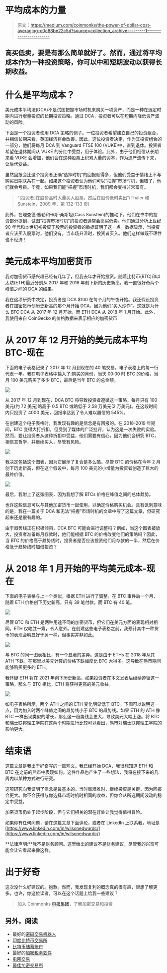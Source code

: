 # 平均成本的力量

> 原文：<https://medium.com/coinmonks/the-power-of-dollar-cost-averaging-c0c88be22c5d?source=collection_archive---------1----------------------->

## 高买低卖，要是有那么简单就好了。然而，通过将平均成本作为一种投资策略，你可以中和短期波动以获得长期收益。

# 什么是平均成本？

美元成本平均法(DCA)不是试图把握市场时机来购买一项资产，而是一种在选定时期内进行增量投资的长期投资策略。通过 DCA，投资者可以在短期内降低资产波动的风险。

下面是一个投资者使用 DCA 策略的例子。一位投资者希望建立自己的投资组合，并相信长期来看，英国经济将会改善。因此，这位投资者决定，作为其投资组合的一部分，他们将每月 DCA 到 Vanguard FTSE 100 (VUKE)中，直到退休。投资者希望在退休期间从 VUKE 的分红中受益，用于体验。此外，由于他们相信从长期来看 VUKE 会增加，他们会在这种股票上积累大量的资本，作为遗产流传下来，让后代受益。

虽然回报会比这个投资者正确“选择时机”的回报低得多，但他们受益于情绪上不与购买日期联系在一起。如果这个投资者认为他们可以“把握”市场时机，但错了，他们就会亏损。毕竟，如果我们能“把握”市场时机，我们都会变得非常富有。

> “[投资者]在股价高时大量买入股票，然后在股价低时卖出”(Thaler 和 Sunstein，2009 年，第 132-133 页)

此外，在理查德·塞勒和卡斯·桑斯坦(Cass Sunstein)的推动下，他们在书中的投资部分提到，试图“把握市场时机”的投资者通常会高买低卖。他们通过分析上世纪 90 年代和本世纪初投资于股票的投资者的数据证明了这一点。数据显示，当投资者应该买入股票时，他们没有，当市场升温时，投资者买入。他们这样做既不理性也不经济！

# 美元成本平均加密货币

我对加密货币感兴趣已经有几年了，但我去年才开始投资。随着比特币(BTC)和以太坊(ETH)最近分别从 2017 年和 2018 年创下新的历史新高，我一直很好奇两个峰值之间的 DCA 的结果。

我在这项研究中决定，投资者是 DCA $100 在每个月的午夜开始。我还假设投资者在加密货币创历史新高的那个月开始 DCA，因为他们“买入炒作”。这就是为什么 BTC DCA 从 2017 年 12 月开始，而 ETH DCA 从 2018 年 1 月开始。此外，我使用来自 CoinGecko 的价格数据来表示相应的加密货币

# 从 2017 年 12 月开始的美元成本平均 BTC-现在

下面的电子表格记录了 2017 年 12 月到现在的 40 笔交易。电子表格上的每一行代表一年。我在电子表格中输入了:购买的月份，当天 00:00 时 BTC 的价格，当月 100 美元购买了多少 BTC，最后是当年 BTC 的总金额。

![](img/3c170f3d1357ed660f0405de72e31112.png)

从 2017 年 12 月到现在，DCA BTC 将导致投资者遵循这一策略，每月只有 100 美元(约 72 美元)略高于 0.5 BTC 或略低于 2.58 万美元(2 万美元)。在这段时间内只投资了 4000 美元，回报率达到了令人难以置信的 545%。

在创建这个电子表格时，我发现有趣的是信念是有回报的。在 2018-2019 年期间，BTC 变得大打折扣，但受到了媒体的广泛批评，认为这是一次失败的实验。然而，要让投资者从这种折扣中受益，他们需要有信心，因为他们会研究 BTC，相信其哲学，并继续买入，尽管有风险。

![](img/ec8bbe30a9ec497331e179424b9cf6d6.png)

我决定包括这个图表，因为它展示了复合是多么酷。尽管 BTC 的价格在今年 2 月创下历史新高，但在这个假设中，每月 100 美元的小增量为投资者创造了巨大的最终价值。

![](img/bce5ef960ac9c90cc39a7e3811a61f83.png)

最后，我附上了这张图表，因为我想了解 BTCs 价格在峰值之间的总体趋势。

也许这些信息可以与其他加密货币一起使用，以确定价格购买机会。具有讽刺意味的是，我在一篇关于 DCA 和无法“把握”市场时机的文章中写了这篇文章，但研究起来还是很有趣的。

由于趋势线正在积极倾斜，DCA BTC 可能会进行调整吗？例如，当这个图表被放大，投资者准备每月存款时，他们能根据 BTC 的价格改变他们的策略吗？因此，当 BTC 的价格高于趋势线时，投资者是否应该投资他们月存款的一半，然后在价格低于趋势线时加倍投资？

# 从 2018 年 1 月开始的平均美元成本-现在

下面的电子表格与上一个类似，根据 ETH 进行了调整。在 BTC 事件后一个月，随着 ETH 价格创下历史新高，只有 39 笔付款，而 BTC 有 40 笔。

![](img/e2c35a2274c62e43daf6a22cd5f6a4bf.png)

尽管 BTC 和 ETH 是两种用途不同的加密货币，但它们在美元方面的表现相对相同。ETH 仅略胜一筹，令人意外。在创建这些电子表格之前，我预计其中一种货币的表现会明显好于另一种，但事实并非如此。

![](img/2e7c8ee80bc95c6fdb0dfcd3b38ae854.png)

与 BTC 的同一图表相比，有一个显著的差异。这是由于 ETHs 在 2018 年从其 ATH 下跌，在那里以美元计算的价格下跌幅度比 BTC 大得多。这导致在熊市期间能够购买更多的 ETH。

我怀疑 ETH 将在 2021 年创下历史新高，如果投资者在本文发表后继续遵循这一策略，那么与 BTC 相比，ETH 将获得更高的美元收益。

![](img/9c81ffcf8f78d6eec474e741a2247bdb.png)

如电子表格所示，两个 ATH 之间的 ETH 变化明显低于 BTC。下图可以说明这一点，因为加入时两个峰值之间的趋势线小于 BTC 的趋势线。如果 ETH 的 ATH 像 BTC 一样出现类似的增长，那么这一趋势线会更大，导致美元大幅上涨。将 BTC 和瑞士联邦理工学院在这两个时期进行比较可以看出，熊市对瑞士联邦理工学院的影响更大。

# 结束语

这篇文章是我出于好奇写的一篇短文。我已经开始 DCA，我很想知道 ETH 和 BTC 在之前的熊市中表现如何。这件作品也产生了一些想法，我将在接下来的几周内以某种方式进行研究。

这项研究向我证明了信念是最基本的。当时局艰难时，继续投资是关键，因为回报会更大。你不会获得与你选择市场时机时相同的收益，但你会从所选期间波动的稳定中受益。

加密货币仍处于起步阶段，但与它们相关的潜在好处让我觉得值得冒险。

如果你有任何问题，请在这篇文章下面评论，或者在 LinkedIn 上联系我，地址是[https://www.linkedin.com/in/wilsonedwardc/](https://www.linkedin.com/in/wilsonedwardc/)

**法律声明:**我不是财务顾问。这里给出的建议不是财务建议，尽管我的兴奋可能会让它看起来像这样。

# 出于好奇

这次没什么好建议的。抱歉。然而，我发现复利的概念真的很有趣，很想了解更多。也许，你这位读者，可以在这个话题上给我一些建议？

> 加入 Coinmonks [电报集团](https://t.me/joinchat/EPmjKpNYwRMsBI4p)，了解加密交易和投资

## 另外，阅读

*   最好的[密码交易机器人](/coinmonks/crypto-trading-bot-c2ffce8acb2a)
*   [印度比特币交易所](/coinmonks/bitcoin-exchange-in-india-7f1fe79715c9)
*   [比特币储蓄账户](/coinmonks/bitcoin-savings-account-e65b13f92451)
*   最好的[加密税务软件](/coinmonks/best-crypto-tax-tool-for-my-money-72d4b430816b)
*   [电网交易](https://blog.coincodecap.com/grid-trading)
*   [最佳加密交易所](/coinmonks/crypto-exchange-dd2f9d6f3769)